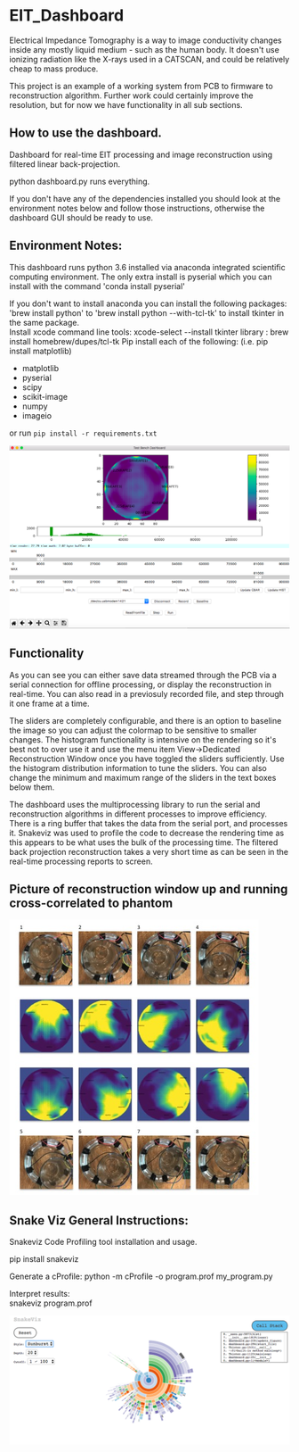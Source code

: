 # EIT_Dashboard

Electrical Impedance Tomography is a way to image conductivity changes inside any mostly liquid medium - such as the human body. It doesn't use ionizing radiation like the X-rays used in a CATSCAN, and could be relatively cheap to mass produce. 

This project is an example of a working system from PCB to firmware to reconstruction algorithm. Further work could certainly improve the resolution, but for now we have functionality in all sub sections. 

##  How to use the dashboard. 

Dashboard for real-time EIT processing and image reconstruction using filtered linear back-projection.

python dashboard.py runs everything. 

If you don't have any of the dependencies installed you should look at the environment notes below and follow those instructions, otherwise the dashboard GUI should be ready to use. 

## Environment Notes: 
This dashboard runs python 3.6 installed via anaconda integrated scientific computing environment. The only extra install is pyserial which you can install with the command 'conda install pyserial'

If you don't want to install anaconda you can install the following packages:
 'brew install python' to
 'brew install python --with-tcl-tk' to install tkinter in the same package.  
Install xcode command line tools: xcode-select --install
tkinter library : brew install homebrew/dupes/tcl-tk
Pip install each of the following: (i.e. pip install matplotlib)
* matplotlib
* pyserial
* scipy
* scikit-image
* numpy
* imageio

or run `pip install -r requirements.txt`

![alt text](images/dashboard.png "EIT Dashboard")

## Functionality

As you can see you can either save data streamed through the PCB via a serial connection for offline processing, or display the reconstruction in real-time. You can also read in a previosuly recorded file, and step through it one frame at a time. 

The sliders are completely configurable, and there is an option to baseline the image so you can adjust the colormap to be sensitive to smaller changes. The histogram functionality is intensive on the rendering so it's best not to over use it and use the menu item View->Dedicated Reconstruction Window once you have toggled the sliders sufficiently. Use the histogram distribution information to tune the sliders. You can also change the minimum and maximum range of the sliders in the text boxes below them. 

The dashboard uses the multiprocessing library to run the serial and reconstruction algorithms in different processes to improve efficiency. There is a ring buffer that takes the data from the serial port, and processes it. Snakeviz was used to profile the code to decrease the rendering time as this appears to be what uses the bulk of the processing time. The filtered back projection reconstruction takes a very short time as can be seen in the real-time processing reports to screen. 

##  Picture of reconstruction window up and running cross-correlated to phantom

![alt text](images/eit_anti-clockwise_motion.png "EIT and how it should appear")

## Snake Viz General Instructions: 

Snakeviz Code Profiling tool installation and usage. 

pip install snakeviz 

Generate a cProfile: 
python -m cProfile -o program.prof my_program.py

Interpret results:  
snakeviz program.prof

![alt text](images/snakeviz.png "Snake Viz Code Profiler")


